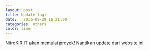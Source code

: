 ```yaml
---
layout: post
title: Update lagi
date:   2016-09-29 16:21:00
categories: others
color: lime
---
```


NitroKIR IT akan memulai proyek! Nantikan update dari website ini.